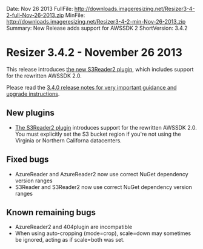 Date: Nov 26 2013
FullFile: http://downloads.imageresizing.net/Resizer3-4-2-full-Nov-26-2013.zip
MinFile: http://downloads.imageresizing.net/Resizer3-4-2-min-Nov-26-2013.zip
Summary: New Release adds support for AWSSDK 2 
ShortVersion: 3.4.2

# Resizer 3.4.2 - November 26 2013

This release introduces [the new S3Reader2 plugin](/plugins/s3reader2), which includes support for the rewritten AWSSDK 2.0.

Please read the [3.4.0 release notes for very important guidance and upgrade instructions](/releases/3-4-0).


## New plugins

* [The S3Reader2 plugin](/plugins/s3reader2) introduces support for the rewritten AWSSDK 2.0. You must explicitly set the S3 bucket region if you're not using the  Virginia or Northern Californa datacenters.

## Fixed bugs

* AzureReader and AzureReader2 now use correct NuGet dependency version ranges
* S3Reader and S3Reader2 now use correct NuGet dependency version ranges

## Known remaining bugs

* AzureReader2 and 404plugin are incompatible
* When using auto-cropping (mode=crop), scale=down may sometimes be ignored, acting as if scale=both was set.
